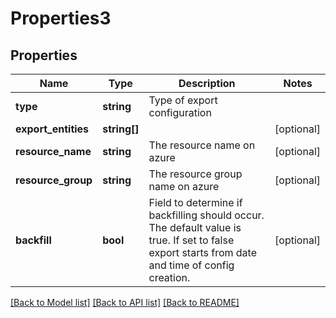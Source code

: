 # Properties3

## Properties
Name | Type | Description | Notes
------------ | ------------- | ------------- | -------------
**type** | **string** | Type of export configuration | 
**export_entities** | **string[]** |  | [optional] 
**resource_name** | **string** | The resource name on azure | [optional] 
**resource_group** | **string** | The resource group name on azure | [optional] 
**backfill** | **bool** | Field to determine if backfilling should occur. The default value is true. If set to false export starts from date and time of config creation. | [optional] 

[[Back to Model list]](../README.md#documentation-for-models) [[Back to API list]](../README.md#documentation-for-api-endpoints) [[Back to README]](../README.md)


